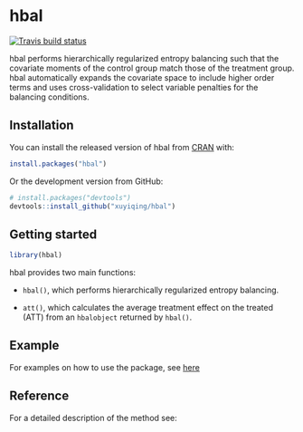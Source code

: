 
<!-- README.md is generated from README.Rmd. Please edit that file -->

# hbal

<!-- badges: start -->

[![Travis build status](https://travis-ci.com/xuyiqing/hbal.svg?branch=master)](https://travis-ci.com/xuyiqing/hbal)
<!-- badges: end -->

hbal performs hierarchically regularized entropy balancing such that the
covariate moments of the control group match those of the treatment
group. hbal automatically expands the covariate space to include higher
order terms and uses cross-validation to select variable penalties for
the balancing conditions.

## Installation

You can install the released version of hbal from
[CRAN](https://CRAN.R-project.org) with:

``` r
install.packages("hbal")
```

Or the development version from GitHub:

``` r
# install.packages("devtools")
devtools::install_github("xuyiqing/hbal")
```

## Getting started

``` r
library(hbal)
```

hbal provides two main functions:

  - `hbal()`, which performs hierarchically regularized entropy
    balancing.

  - `att()`, which calculates the average treatment effect on the
    treated (ATT) from an `hbalobject` returned by `hbal()`.

## Example

For examples on how to use the package, see
[here](https://github.com/xuyiqing/hbal)

## Reference

For a detailed description of the method see:
